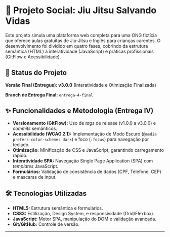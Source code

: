 # 🥋 Projeto Social: Jiu Jitsu Salvando Vidas

Este projeto simula uma plataforma web completa para uma ONG fictícia que oferece aulas gratuitas de Jiu-Jitsu e Inglês para crianças carentes. O desenvolvimento foi dividido em quatro fases, cobrindo da estrutura semântica (HTML) à interatividade (JavaScript) e práticas profissionais (GitFlow e Acessibilidade).

## 🚀 Status do Projeto

**Versão Final (Entregue): v3.0.0** (Interatividade e Otimização Finalizada)

**Branch de Entrega Final:** `entrega-4-final`

## ✨ Funcionalidades e Metodologia (Entrega IV)

* **Versionamento (GitFlow):** Uso de *tags* de release (v1.0.0 a v3.0.0) e *commits* semânticos.
* **Acessibilidade (WCAG 2.1):** Implementação de Modo Escuro (`@media prefers-color-scheme: dark`) e foco (`:focus`) para navegação por teclado.
* **Otimização:** Minificação de CSS e JavaScript, garantindo carregamento rápido.
* **Interatividade SPA:** Navegação Single Page Application (SPA) com *templates* JavaScript.
* **Formulários:** Validação de consistência de dados (CPF, Telefone, CEP) e máscaras de input.

## 🛠️ Tecnologias Utilizadas

* **HTML5:** Estrutura semântica e formulários.
* **CSS3:** Estilização, Design System, e responsividade (Grid/Flexbox).
* **JavaScript:** Motor SPA, manipulação do DOM e validação avançada.
* **Git/GitHub:** Controle de versão.

---